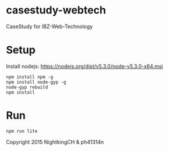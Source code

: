 # casestudy-webtech
CaseStudy for IBZ-Web-Technology

# Setup

Install nodejs: https://nodejs.org/dist/v5.3.0/node-v5.3.0-x64.msi

```
npm install npm -g
npm install node-gyp -g
node-gyp rebuild
npm install
```

# Run
```
npm run lite
```

Copyright 2015 NightkingCH & ph41314n

